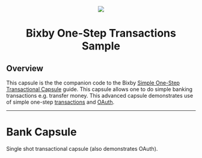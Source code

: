 <p align="Center">
  <img src="https://github.com/rogerkibbe/bixby_github_header/blob/master/bixby_logo_github.png">
  <br/>
  <h1 align="Center">Bixby One-Step Transactions Sample</h1>
</p>

## Overview

This capsule is the the companion code to the Bixby [Simple One-Step Transactional Capsule](https://bixbydevelopers.com/dev/docs/sample-capsules/walkthroughs/simple-transactional) guide. This capsule allows one to do simple banking transactions e.g. transfer money. This advanced capsule demonstrates use of simple one-step [transactions](https://bixbydevelopers.com/dev/docs/dev-guide/developers/modeling.modeling-actions.transactional-workflows) and [OAuth](https://bixbydevelopers.com/dev/docs/dev-guide/developers/actions.using-oauth).

---
# Bank Capsule

Single shot transactional capsule (also demonstrates OAuth).
